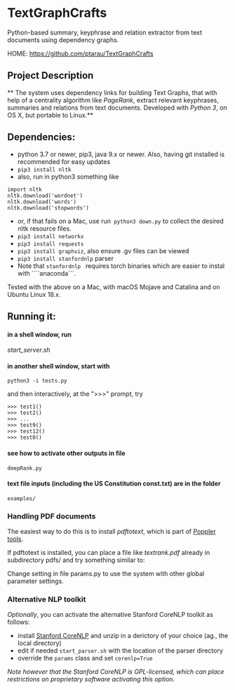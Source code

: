 # TextGraphCrafts
Python-based summary, keyphrase and relation extractor from text documents using dependency graphs.

HOME: https://github.com/ptarau/TextGraphCrafts

## Project Description

** The system uses dependency links for building Text Graphs, that with help of a centrality algorithm like *PageRank*, extract relevant keyphrases, summaries and relations from text documents.  Developed with *Python 3*, on OS X, but portable to Linux.**


## Dependencies:

- python 3.7 or newer, pip3, java 9.x or newer. Also, having git installed is recommended for easy updates
- ```pip3 install nltk```
-  also, run in python3 something like 


```
import nltk
nltk.download('wordnet')
nltk.download('words')
nltk.download('stopwords')
```

- or, if that fails on a Mac, use run``` python3 down.py``` 
to collect the desired nltk resource files.
- ```pip3 install networkx```
- ```pip3 install requests```
- ```pip3 install graphviz```, also ensure .gv files can be viewed
- ```pip3 install stanfordnlp``` parser
- Note that ```stanfordnlp ``` requires torch binaries which are easier to instal with ````anaconda```.

Tested with the above on a Mac, with macOS Mojave and Catalina and on Ubuntu Linux 18.x.

## Running it:
#### in a shell window, run
 *start_server.sh*
#### in another shell window, start with

```python3 -i tests.py```

and then interactively, at the ">>>" prompt, try

```
>>> test1()
>>> test2()
>>> ...
>>> test9()
>>> test12()
>>> test0()
```

#### see how to activate other outputs in file 

```deepRank.py```

#### text file inputs (including the US Constitution const.txt) are in the folder

```examples/```

 
### Handling PDF documents

The easiest way to do this is to install *pdftotext*, which is part of [Poppler tools](https://poppler.freedesktop.org/).

If pdftotext is installed, you can place a file like *textrank.pdf*
already in subdirectory pdfs/ and try something similar to:

Change setting in file params.py to use the system with
other global parameter settings.

### Alternative NLP toolkit

*Optionally*, you can activate the alternative Stanford CoreNLP toolkit as follows:

- install [Stanford CoreNLP](https://stanfordnlp.github.io/CoreNLP/) and unzip in a derictory of your choice (ag., the local directory)
- edit if needed ```start_parser.sh``` with the location of the parser directory
- override the ```params``` class and set ```corenlp=True```

*Note however that the Stanford CoreNLP is GPL-licensed, which can place restrictions on proprietary software activating this option.*

